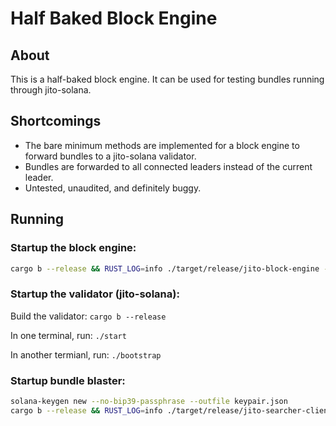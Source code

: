# Half Baked Block Engine

## About
This is a half-baked block engine. It can be used for testing bundles running through jito-solana.

## Shortcomings
- The bare minimum methods are implemented for a block engine to forward bundles to a jito-solana validator.
- Bundles are forwarded to all connected leaders instead of the current leader.
- Untested, unaudited, and definitely buggy.

## Running
### Startup the block engine:
```bash
cargo b --release && RUST_LOG=info ./target/release/jito-block-engine --searcher-addr 0.0.0.0:1234 --validator-addr 0.0.0.0:1235
```

### Startup the validator (jito-solana):
Build the validator: `cargo b --release`

In one terminal, run: `./start`

In another termianl, run: `./bootstrap`

### Startup bundle blaster:
```bash
solana-keygen new --no-bip39-passphrase --outfile keypair.json
cargo b --release && RUST_LOG=info ./target/release/jito-searcher-client
```
